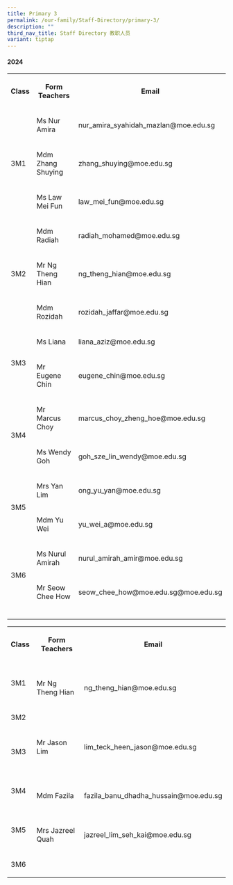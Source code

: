 ```yaml
---
title: Primary 3
permalink: /our-family/Staff-Directory/primary-3/
description: ""
third_nav_title: Staff Directory 教职人员
variant: tiptap
---
```

<h4>2024</h4>
<table style="minWidth: 75px">
<colgroup>
<col>
<col>
<col>
</colgroup>
<tbody>
<tr>
<th rowspan="1" colspan="1">
<p>Class</p>
</th>
<th rowspan="1" colspan="1">
<p>Form Teachers</p>
</th>
<th rowspan="1" colspan="1">
<p>Email</p>
</th>
</tr>
<tr>
<td rowspan="3" colspan="1">
<p>3M1</p>
</td>
<td rowspan="1" colspan="1">
<p>Ms Nur Amira</p>
</td>
<td rowspan="1" colspan="1">
<p>nur_amira_syahidah_mazlan@moe.edu.sg</p>
</td>
</tr>
<tr>
<td rowspan="1" colspan="1">
<p>Mdm Zhang Shuying</p>
</td>
<td rowspan="1" colspan="1">
<p>zhang_shuying@moe.edu.sg</p>
</td>
</tr>
<tr>
<td rowspan="1" colspan="1">
<p>Ms Law Mei Fun</p>
</td>
<td rowspan="1" colspan="1">
<p>law_mei_fun@moe.edu.sg</p>
</td>
</tr>
<tr>
<td rowspan="3" colspan="1">
<p>3M2</p>
</td>
<td rowspan="1" colspan="1">
<p>Mdm Radiah</p>
</td>
<td rowspan="1" colspan="1">
<p>radiah_mohamed@moe.edu.sg</p>
</td>
</tr>
<tr>
<td rowspan="1" colspan="1">
<p>Mr Ng Theng Hian</p>
</td>
<td rowspan="1" colspan="1">
<p>ng_theng_hian@moe.edu.sg</p>
</td>
</tr>
<tr>
<td rowspan="1" colspan="1">
<p>Mdm Rozidah</p>
</td>
<td rowspan="1" colspan="1">
<p>rozidah_jaffar@moe.edu.sg</p>
</td>
</tr>
<tr>
<td rowspan="2" colspan="1">
<p>3M3</p>
</td>
<td rowspan="1" colspan="1">
<p>Ms Liana</p>
</td>
<td rowspan="1" colspan="1">
<p>liana_aziz@moe.edu.sg</p>
</td>
</tr>
<tr>
<td rowspan="1" colspan="1">
<p>Mr Eugene Chin</p>
</td>
<td rowspan="1" colspan="1">
<p>eugene_chin@moe.edu.sg</p>
</td>
</tr>
<tr>
<td rowspan="2" colspan="1">
<p>3M4</p>
</td>
<td rowspan="1" colspan="1">
<p>Mr Marcus Choy</p>
</td>
<td rowspan="1" colspan="1">
<p>marcus_choy_zheng_hoe@moe.edu.sg</p>
</td>
</tr>
<tr>
<td rowspan="1" colspan="1">
<p>Ms Wendy Goh</p>
</td>
<td rowspan="1" colspan="1">
<p>goh_sze_lin_wendy@moe.edu.sg</p>
</td>
</tr>
<tr>
<td rowspan="2" colspan="1">
<p>3M5</p>
</td>
<td rowspan="1" colspan="1">
<p>Mrs Yan Lim</p>
</td>
<td rowspan="1" colspan="1">
<p>ong_yu_yan@moe.edu.sg</p>
</td>
</tr>
<tr>
<td rowspan="1" colspan="1">
<p>Mdm Yu Wei</p>
</td>
<td rowspan="1" colspan="1">
<p>yu_wei_a@moe.edu.sg</p>
</td>
</tr>
<tr>
<td rowspan="2" colspan="1">
<p>3M6</p>
</td>
<td rowspan="1" colspan="1">
<p>Ms Nurul Amirah</p>
</td>
<td rowspan="1" colspan="1">
<p>nurul_amirah_amir@moe.edu.sg</p>
</td>
</tr>
<tr>
<td rowspan="1" colspan="1">
<p>Mr Seow Chee How</p>
</td>
<td rowspan="1" colspan="1">
<p>seow_chee_how@moe.edu.sg@moe.edu.sg</p>
</td>
</tr>
<tr>
<td rowspan="1" colspan="1">
<p></p>
</td>
<td rowspan="1" colspan="1">
<p></p>
</td>
<td rowspan="1" colspan="1">
<p></p>
</td>
</tr>
</tbody>
</table>
<p></p>
<table style="minWidth: 75px">
<colgroup>
<col>
<col>
<col>
</colgroup>
<tbody>
<tr>
<th rowspan="1" colspan="1">
<p>Class</p>
</th>
<th rowspan="1" colspan="1">
<p>Form Teachers</p>
</th>
<th rowspan="1" colspan="1">
<p>Email</p>
</th>
</tr>
<tr>
<td rowspan="2" colspan="1">
<p>3M1</p>
</td>
<td rowspan="1" colspan="1">
<p></p>
</td>
<td rowspan="1" colspan="1">
<p></p>
</td>
</tr>
<tr>
<td rowspan="1" colspan="1">
<p>Mr Ng Theng Hian</p>
</td>
<td rowspan="1" colspan="1">
<p>ng_theng_hian@moe.edu.sg</p>
</td>
</tr>
<tr>
<td rowspan="1" colspan="1">
<p>3M2</p>
</td>
<td rowspan="1" colspan="1">
<p></p>
</td>
<td rowspan="1" colspan="1">
<p></p>
</td>
</tr>
<tr>
<td rowspan="2" colspan="1">
<p>3M3</p>
</td>
<td rowspan="1" colspan="1">
<p>Mr Jason Lim</p>
</td>
<td rowspan="1" colspan="1">
<p>lim_teck_heen_jason@moe.edu.sg</p>
</td>
</tr>
<tr>
<td rowspan="1" colspan="1">
<p></p>
</td>
<td rowspan="1" colspan="1">
<p></p>
</td>
</tr>
<tr>
<td rowspan="2" colspan="1">
<p>3M4</p>
</td>
<td rowspan="1" colspan="1">
<p></p>
</td>
<td rowspan="1" colspan="1">
<p></p>
</td>
</tr>
<tr>
<td rowspan="1" colspan="1">
<p>Mdm Fazila</p>
</td>
<td rowspan="1" colspan="1">
<p>fazila_banu_dhadha_hussain@moe.edu.sg</p>
</td>
</tr>
<tr>
<td rowspan="2" colspan="1">
<p>3M5</p>
</td>
<td rowspan="1" colspan="1">
<p></p>
</td>
<td rowspan="1" colspan="1">
<p></p>
</td>
</tr>
<tr>
<td rowspan="1" colspan="1">
<p>Mrs Jazreel Quah</p>
</td>
<td rowspan="1" colspan="1">
<p>jazreel_lim_seh_kai@moe.edu.sg</p>
</td>
</tr>
<tr>
<td rowspan="2" colspan="1">
<p>3M6</p>
</td>
<td rowspan="1" colspan="1">
<p></p>
</td>
<td rowspan="1" colspan="1">
<p></p>
</td>
</tr>
<tr>
<td rowspan="1" colspan="1">
<p></p>
</td>
<td rowspan="1" colspan="1">
<p></p>
</td>
</tr>
</tbody>
</table>
<p></p>
